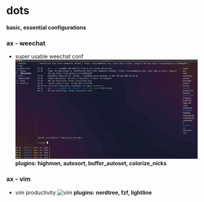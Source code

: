 # dots
**basic, essential configurations**

### ax - weechat
- super usable weechat conf
![weechat](https://raw.githubusercontent.com/aicsx/dots/main/screenshots/weechat/weechat.png)
**plugins: highmon, autosort, buffer_autoset, colorize_nicks**
### ax - vim
- vim productivity
![vim](https://raw.githubusercontent.com/aicsx/dots/main/screenshots/vim/vim_pro_11-01-2021_12-06.gif)
**plugins: nerdtree, fzf, lightline**
